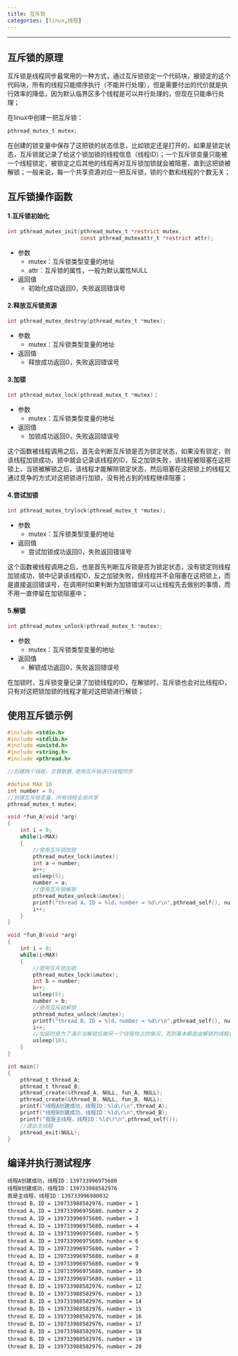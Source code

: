 ```yaml
---
title: 互斥锁
categories: [linux,线程]
---
```


----------------

## 互斥锁的原理

互斥锁是线程同步最常用的一种方式，通过互斥锁锁定一个代码块，被锁定的这个代码块，所有的线程只能顺序执行（不能并行处理），但是需要付出的代价就是执行效率的降低，因为默认临界区多个线程是可以并行处理的，但现在只能串行处理；

在linux中创建一把互斥锁：

~~~c
pthread_mutex_t mutex;
~~~

在创建的锁变量中保存了这把锁的状态信息，比如锁定还是打开的，如果是锁定状态，互斥锁就记录了给这个锁加锁的线程信息（线程ID）；一个互斥锁变量只能被一个线程锁定，被锁定之后其他的线程再对互斥锁加锁就会被阻塞，直到这把锁被解锁；一般来说，每一个共享资源对应一把互斥锁，锁的个数和线程的个数无关；

## 互斥锁操作函数

#### 1.互斥锁初始化

~~~c
int pthread_mutex_init(pthread_mutex_t *restrict mutex,
                       const pthread_mutexattr_t *restrict attr);
~~~

- 参数
  - mutex：互斥锁类型变量的地址
  - attr：互斥锁的属性，一般为默认属性NULL
- 返回值
  - 初始化成功返回0，失败返回错误号

#### 2.释放互斥锁资源

~~~c
int pthread_mutex_destroy(pthread_mutex_t *mutex);
~~~

- 参数
  - mutex：互斥锁类型变量的地址
- 返回值
  - 释放成功返回0，失败返回错误号

#### 3.加锁

~~~c
int pthread_mutex_lock(pthread_mutex_t *mutex)；
~~~

- 参数
  - mutex：互斥锁类型变量的地址
- 返回值
  - 加锁成功返回0，失败返回错误号

这个函数被线程调用之后，首先会判断互斥锁是否为锁定状态，如果没有锁定，则该线程加锁成功，锁中就会记录该线程的ID，反之加锁失败，该线程被阻塞在这把锁上，当锁被解锁之后，该线程才能解除锁定状态，然后阻塞在这把锁上的线程又通过竞争的方式对这把锁进行加锁，没有抢占到的线程继续阻塞；

#### 4.尝试加锁

~~~c
int pthread_mutex_trylock(pthread_mutex_t *mutex);
~~~

- 参数
  - mutex：互斥锁类型变量的地址
- 返回值
  - 尝试加锁成功返回0，失败返回错误号

这个函数被线程调用之后，也是首先判断互斥锁是否为锁定状态，没有锁定则线程加锁成功，锁中记录该线程ID，反之加锁失败，但线程并不会阻塞在这把锁上，而是直接返回错误号，在调用时如果判断为加锁错误可以让线程先去做别的事情，而不用一直停留在加锁阻塞中；

#### 5.解锁

~~~c
int pthread_mutex_unlock(pthread_mutex_t *mutex);
~~~

- 参数
  - mutex：互斥锁类型变量的地址
- 返回值
  - 解锁成功返回0，失败返回错误号

在加锁时，互斥锁变量记录了加锁线程的ID，在解锁时，互斥锁也会对比线程ID，只有对这把锁加锁的线程才能对这把锁进行解锁；

## 使用互斥锁示例

~~~c
#include <stdio.h>
#include <stdlib.h>
#include <unistd.h>
#include <string.h>
#include <pthread.h>

//创建两个线程，交替数数,使用互斥锁进行线程同步

#define MAX 10
int number = 0;
//创建互斥锁变量，所有线程全局共享
pthread_mutex_t mutex;

void *fun_A(void *arg)
{
    int i = 0;
    while(i<MAX)
    {
        //使用互斥锁加锁
        pthread_mutex_lock(&mutex);
        int a = number;
        a++;
        usleep(5);
        number = a;
        //使用互斥锁解锁
        pthread_mutex_unlock(&mutex);
        printf("thread A，ID = %ld，number = %d\r\n",pthread_self(), number);
        i++;
    }
}

void *fun_B(void *arg)
{
    int i = 0;
    while(i<MAX)
    {
        //使用互斥锁加锁
        pthread_mutex_lock(&mutex);
        int b = number;
        b++;
        usleep(5);
        number = b;
        //使用互斥锁解锁
        pthread_mutex_unlock(&mutex);
        printf("thread B，ID = %ld，number = %d\r\n",pthread_self(), number);
        i++;
        //加延时是为了演示当解锁后被另一个线程抢占的情况，否则基本都是由解锁的线程自己抢占掉了
        usleep(10);
    }
}

int main()
{
    pthread_t thread_A;
    pthread_t thread_B;
    pthread_create(&thread_A, NULL, fun_A, NULL);
    pthread_create(&thread_B, NULL, fun_B, NULL);
    printf("线程A创建成功，线程ID：%ld\r\n",thread_A);
    printf("线程B创建成功，线程ID：%ld\r\n",thread_B);
    printf("我是主线程，线程ID：%ld\r\n",pthread_self());
    //退出主线程
    pthread_exit(NULL);
}
~~~

## 编译并执行测试程序

~~~shell
线程A创建成功，线程ID：139733996975680
线程B创建成功，线程ID：139733988582976
我是主线程，线程ID：139733996980032
thread B，ID = 139733988582976，number = 1
thread A，ID = 139733996975680，number = 2
thread A，ID = 139733996975680，number = 3
thread A，ID = 139733996975680，number = 4
thread A，ID = 139733996975680，number = 5
thread A，ID = 139733996975680，number = 6
thread A，ID = 139733996975680，number = 7
thread A，ID = 139733996975680，number = 8
thread A，ID = 139733996975680，number = 9
thread A，ID = 139733996975680，number = 10
thread A，ID = 139733996975680，number = 11
thread B，ID = 139733988582976，number = 12
thread B，ID = 139733988582976，number = 13
thread B，ID = 139733988582976，number = 14
thread B，ID = 139733988582976，number = 15
thread B，ID = 139733988582976，number = 16
thread B，ID = 139733988582976，number = 17
thread B，ID = 139733988582976，number = 18
thread B，ID = 139733988582976，number = 19
thread B，ID = 139733988582976，number = 20
~~~

